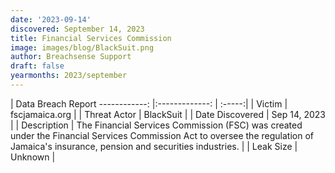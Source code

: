```yaml
---
date: '2023-09-14'
discovered: September 14, 2023
title: Financial Services Commission
image: images/blog/BlackSuit.png
author: Breachsense Support
draft: false
yearmonths: 2023/september
---
```



| Data Breach Report
------------:     |:-------------:    | :-----:|
| Victim      | fscjamaica.org      | 
| Threat Actor      | BlackSuit      | 
| Date Discovered      | Sep 14, 2023      | 
| Description      | The Financial Services Commission (FSC) was created under the Financial Services Commission Act to oversee the regulation of Jamaica's insurance, pension and securities industries.      | 
| Leak Size      | Unknown      | 

